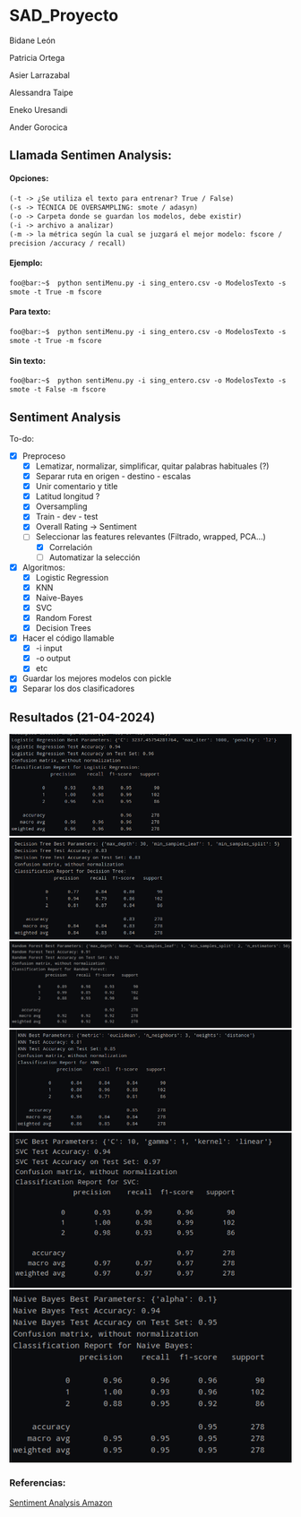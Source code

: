 # SAD_Proyecto

Bidane León

Patricia Ortega

Asier Larrazabal 

Alessandra Taipe

Eneko Uresandi

Ander Gorocica

## Llamada Sentimen Analysis:
#### Opciones:
```
(-t -> ¿Se utiliza el texto para entrenar? True / False)
(-s -> TÉCNICA DE OVERSAMPLING: smote / adasyn)
(-o -> Carpeta donde se guardan los modelos, debe existir)
(-i -> archivo a analizar)
(-m -> la métrica según la cual se juzgará el mejor modelo: fscore / precision /accuracy / recall)
```
#### Ejemplo:
```console
foo@bar:~$  python sentiMenu.py -i sing_entero.csv -o ModelosTexto -s smote -t True -m fscore 
```
#### Para texto:
```console
foo@bar:~$  python sentiMenu.py -i sing_entero.csv -o ModelosTexto -s smote -t True -m fscore 
```

#### Sin texto:
```console
foo@bar:~$  python sentiMenu.py -i sing_entero.csv -o ModelosTexto -s smote -t False -m fscore 
```

## Sentiment Analysis
To-do:
- [x] Preproceso
  - [x] Lematizar, normalizar, simplificar, quitar palabras habituales (?)
  - [x] Separar ruta en origen - destino - escalas
  - [x] Unir comentario y title
  - [x] Latitud longitud ?
  - [x] Oversampling
  - [x] Train - dev - test
  - [x] Overall Rating -> Sentiment
  - [ ] Seleccionar las features relevantes (Filtrado, wrapped, PCA...)
    - [x] Correlación
    - [ ] Automatizar la selección
- [x] Algoritmos:
  - [x] Logistic Regression
  - [x] KNN
  - [x] Naive-Bayes
  - [x] SVC
  - [x] Random Forest
  - [x] Decision Trees
- [x] Hacer el código llamable
  - [x] -i input
  - [x] -o output
  - [x] etc
- [x] Guardar los mejores modelos con pickle
- [x] Separar los dos clasificadores

## Resultados (21-04-2024)
![Logistic Regression](/images/lr.png)
![Decision Tree](/images/dt.png)
![Random Forest](/images/rf.png)
![KNN](/images/knn.png)
![SVC](/images/svc.png)
![Naive Bayes](/images/nb.png)

### Referencias:
[Sentiment Analysis Amazon](https://www.kaggle.com/code/soniaahlawat/sentiment-analysis-amazon-review#Review-Text-Word-Count-Distribution)
